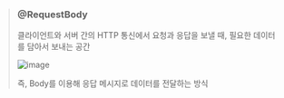> ### @RequestBody
> 클라이언트와 서버 간의 HTTP 통신에서 요청과 응답을 보낼 때, 필요한 데이터를 담아서 보내는 공간
> 
> ![image](https://github.com/lbk00/study_record/assets/99525751/2fdb9aef-b3be-43fd-a408-f9533df074df)
>
> 즉, Body를 이용해 응답 메시지로 데이터를 전달하는 방식
